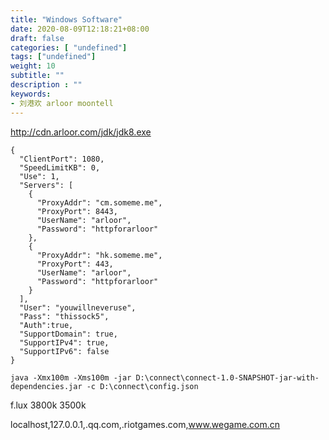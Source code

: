 ```yaml
---
title: "Windows Software"
date: 2020-08-09T12:18:21+08:00
draft: false
categories: [ "undefined"]
tags: ["undefined"]
weight: 10
subtitle: ""
description : ""
keywords:
- 刘港欢 arloor moontell
---
```


http://cdn.arloor.com/jdk/jdk8.exe

```
{
  "ClientPort": 1080,
  "SpeedLimitKB": 0,
  "Use": 1,
  "Servers": [
    {
      "ProxyAddr": "cm.someme.me",
      "ProxyPort": 8443,
      "UserName": "arloor",
      "Password": "httpforarloor"
    },
    {
      "ProxyAddr": "hk.someme.me",
      "ProxyPort": 443,
      "UserName": "arloor",
      "Password": "httpforarloor"
    }
  ],
  "User": "youwillneveruse",
  "Pass": "thissock5",
  "Auth":true,
  "SupportDomain": true,
  "SupportIPv4": true,
  "SupportIPv6": false
}
```

```
java -Xmx100m -Xms100m -jar D:\connect\connect-1.0-SNAPSHOT-jar-with-dependencies.jar -c D:\connect\config.json
```

f.lux 3800k 3500k

localhost,127.0.0.1,.qq.com,.riotgames.com,www.wegame.com.cn
